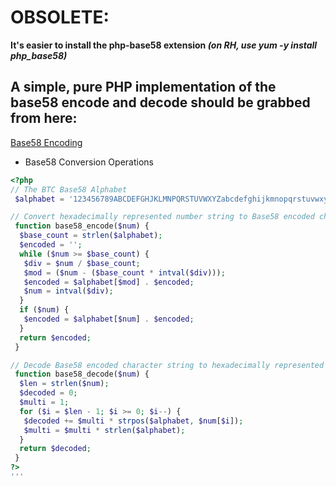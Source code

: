 # OBSOLETE:
**It's easier to install the php-base58 extension *(on RH, use yum -y install php_base58)***

## A simple, pure PHP implementation of the base58 encode and decode should be grabbed from here:
[Base58 Encoding](https://en.bitcoin.it/wiki/Base58Check_encoding)

* Base58 Conversion Operations
```php
<?php
// The BTC Base58 Alphabet 
 $alphabet = '123456789ABCDEFGHJKLMNPQRSTUVWXYZabcdefghijkmnopqrstuvwxyz';

// Convert hexadecimally represented number string to Base58 encoded character string.
 function base58_encode($num) {
  $base_count = strlen($alphabet);
  $encoded = '';
  while ($num >= $base_count) {
   $div = $num / $base_count;
   $mod = ($num - ($base_count * intval($div)));
   $encoded = $alphabet[$mod] . $encoded;
   $num = intval($div);
  }
  if ($num) {
   $encoded = $alphabet[$num] . $encoded;
  }
  return $encoded;
 }

// Decode Base58 encoded character string to hexadecimally represented number string
 function base58_decode($num) {
  $len = strlen($num);
  $decoded = 0;
  $multi = 1;
  for ($i = $len - 1; $i >= 0; $i--) {
   $decoded += $multi * strpos($alphabet, $num[$i]);
   $multi = $multi * strlen($alphabet);
  }
  return $decoded;
 }
?>
'''
